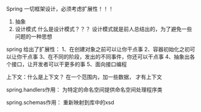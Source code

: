 Spring 
一切框架设计，必须考虑扩展性！！！
1. 抽象
2. 设计模式 
什么是设计模式？？？ 
设计模式就是前人总结出的，为了避免一些问题的一种思想

spring 给出了扩展性：
1、在创建对象之前可以让你干点事
2、容器初始化之初可以让你干点事
3、在不同的阶段，发出的不同事件，你还可以干点事
4、抽象出各个接口，让开发者可以干更多的事
5、面向接口编程 

上下文：什么是上下文？
在一个范围内，加一些数据， 才有上下文

spring.handlers作用：
为特定的命名空间提供命名空间处理程序类

spring.schemas作用：
重新映射到库中的xsd